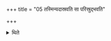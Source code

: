 +++
title = "05 तस्मिन्यदास्रवति सा परिस्रुद्भवति"

+++

<details><summary>थिते</summary>

तस्मिन्यदास्रवति सा परिस्रुद्भवति ५
</details>
